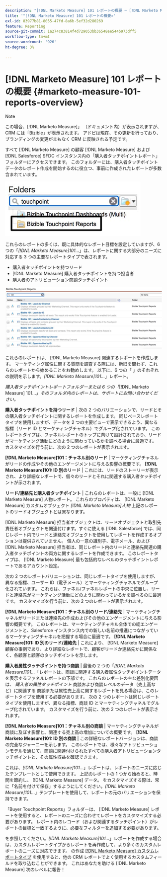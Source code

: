 ```yaml
---
description: "[!DNL Marketo Measure] 101 レポートの概要 — [!DNL Marketo Measure]"
title: '"[!DNL Marketo Measure] 101 レポートの概要»'
exl-id: 83977b81-8055-47fd-8a6b-5ef32d280269
feature: Reporting
source-git-commit: 1a274c83814f4d729053bb36548ee544b973dff5
workflow-type: tm+mt
source-wordcount: '926'
ht-degree: 3%

---
```


# [!DNL Marketo Measure] 101 レポートの概要 {#marketo-measure-101-reports-overview}

>[!NOTE]
>
>この場合、[!DNL Marketo Measure]」 （ドキュメント内）が表示されますが、CRM には「Bizible」が表示されます。 アドビは現在、その更新を行っており、ブランディングの変更がまもなく CRM に反映される予定です。

すべて [!DNL Marketo Measure] の顧客 [!DNL Marketo Measure] および [!DNL Salesforce] SFDC インスタンス内の「購入者タッチポイントレポート」フォルダーにアクセスできます。 このフォルダーには、購入者タッチポイントデータのレポート作成を開始するのに役立つ、事前に作成されたレポートが多数含まれています。

![](assets/bizible-101-reports-overview-1.png)

これらのレポートの多くは、既に具体的なレポート目標を設定していますが、6 つの「_[!DNL Marketo Measure]101..._」は、レポートに関する大部分のニーズに対応する 3 つの主要なレポートタイプで表されます。

* 購入者タッチポイントを持つリード
* [!DNL Marketo Measure] 購入者タッチポイントを持つ担当者
* 購入者のアトリビューション商談タッチポイント

![](assets/bizible-101-reports-overview-2.png)

これらのレポートは、 [!DNL Marketo Measure] 関連するレポートを作成します。 マーケティング属性に関する質問を調査する際には、新旧を問わず、これらのレポートから始めることをお勧めします。 以下に、6 つの「 」のそれぞれの説明を示します。_[!DNL Marketo Measure]101..._」レポート。

_購入者タッチポイントレポートフォルダーまたは 6 つの「_[!DNL Marketo Measure] 101..._」そのフォルダ内のレポートは、サポートにお問い合わせください。_

**購入者タッチポイントを持つリード** | 次の 2 つのバリエーションで、リードとその購入者タッチポイントに関するレポートを作成します。 同じベースレポートタイプを使用しますが、データを 2 つの主要ビューで表示できるよう、異なる指標（リード ID とマーケティングチャネル）でグループ化されています。 このレポートタイプは、ファネルレポートのトップに向けて設計されており、リードがマーケティング活動にどのように関わっているかを調べる場合に最適です。 カスタマイズを行う前に、次の 2 つのレポートが表示されます。

**[!DNL Marketo Measure]101：チャネル別のリード** | マーケティングチャネルがリードの作成やその他のエンゲージメントに与える影響の概要です。
**[!DNL Marketo Measure]101: ID 別のリード** | これには、リードのストーリーが表示され、より詳細なレポートで、個々のリードとそれに関連する購入者タッチポイントが示されます。

**リード/連絡先と購入者タッチポイント** | これらのレポートは、一般に [!DNL Marketo Measure] 人物レポート。 これらのプロパティは、 [!DNL Marketo Measure] カスタムオブジェクト _[!DNL Marketo Measure]人物_ 上記のレポートのリードオブジェクトとは異なります。

[!DNL Marketo Measure] 担当者オブジェクトは、リードオブジェクトと取引先責任者オブジェクトを関連付けます。すぐに使える [!DNL Salesforce] では、同じレポート内でリードと連絡先オブジェクトを使用してレポートを作成するオプションは提供されていません。 個人の一意の識別子、電子メール、および [!DNL Marketo Measure] 担当者は、同じレポート内のリードと連絡先関連の購入者タッチポイントの両方に関するレポートを作成できます。 このレポートタイプは、 [!DNL Marketo Measure] 最も包括的なレベルのタッチポイントレポートであるアカウント設定。

次の 2 つのレポートバリエーションは、同じレポートタイプを使用しますが、異なる指標、ユーザー ID（電子メール）とマーケティングチャネルでグループ化されています。 これらは、ファネル/ファネルレポートの中央に位置し、リードと連絡先がマーケティング活動にどのように関わっているかを調べるのに最適です。 カスタマイズを行う前に、次の 2 つのレポートが表示されます。

**[!DNL Marketo Measure]101：チャネル別のリード/連絡先** | マーケティングチャネルがリードまたは連絡先の作成およびその他のエンゲージメントに与える影響の概要です。 このレポートは、マーケティングチャネル全体での総エンゲージメントと、Salesforce インスタンス内での新しい名前の推進につながっているマーケティングチャネルを把握する場合に最適です。
**[!DNL Marketo Measure]101: ID 別のリード/連絡先** | これにより、 [!DNL Marketo Measure] 顧客の事例であり、より詳細なレポートで、顧客がリードか連絡先かに関係なく、各顧客と顧客のタッチポイントを示します。

**購入者属性タッチポイントを持つ商談** | 最後の 2 つの「_[!DNL Marketo Measure]101..._「レポートは、商談に関連する購入者属性タッチポイントデータを表示するファネルレポートの下部です。 これらのレポートの主な差別化要因は、 _購入者の属性タッチポイント_ 商談および商談レベルのデータ（売上高など）に関連する 商談または属性売上高に関するレポートを見る場合は、このレポートタイプを使用する必要があります。 次の 2 つのレポートは同じレポートタイプを使用しますが、異なる指標、商談 ID とマーケティングチャネルでグループ化されています。 カスタマイズを行う前に、次の 2 つのレポートが表示されます。

**[!DNL Marketo Measure]101：チャネル別の商談** | マーケティングチャネルが商談に及ぼす影響と、関連する売上高の増加についての概要です。
**[!DNL Marketo Measure]101: ID 別の商談** | この詳細なレポートバージョンは、商談の完全なジャーニーを示します。 このレポートでは、様々なアトリビューションモデルを通じて、商談に関連付けられたすべての購入者アトリビューションタッチポイントと、その属性収益を確認できます。

これは、_[!DNL Marketo Measure]101..._」レポートは、レポートのニーズに応じたテンプレートとして使用できます。 上記のレポートの 1 つから始めると、時間を節約し、 [!DNL Marketo Measure] データ。 をカスタマイズする際は、常に「名前を付けて保存」するようにしてください。_[!DNL Marketo Measure]101..._」テンプレートを使用して、レポートの元のバリエーションを保持できます。

「Buyer Touchpoint Reports」フォルダーは、 [!DNL Marketo Measure] レポートを使用すると、レポートのニーズに合わせてレポートをカスタマイズする必要があります。 レポート内のレコード（および関連するタッチポイント）がレポートの目標と一致するように、必要なフィルターを追加する必要があります。

を参照してください。_[!DNL Marketo Measure]101..._」レポートを作成する場合は、カスタムレポートタイプからレポートを再作成して、より多くのカスタムレポートのニーズに対応できます。 の作成 [[!DNL Marketo Measure] カスタムレポートタイプ](/help/marketo-measure-salesforce-reporting/new-report-types/creating-custom-marketo-measure-report-types.md) を使用すると、他の CRM レポートでよく使用するカスタムフィールドを取り込むことができます。 これはあなたを助ける [!DNL Marketo Measure] 次のレベルに報告！
